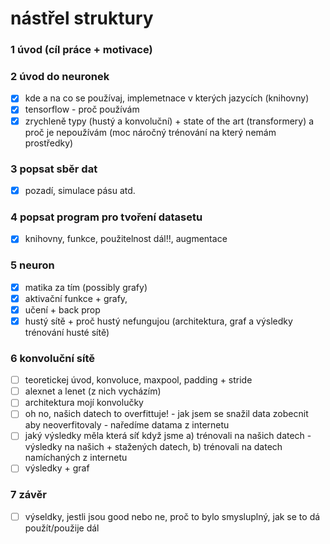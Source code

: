 # nástřel struktury

### 1 úvod (cíl práce + motivace)
### 2 úvod do neuronek
- [x] kde a na co se používaj, implemetnace v kterých jazycích (knihovny)
- [x] tensorflow - proč používám
- [x] zrychleně typy (hustý a konvoluční) + state of the art (transformery) a proč je nepoužívám (moc náročný trénování na který nemám prostředky)
### 3 popsat sběr dat
- [x] pozadí, simulace pásu atd.
### 4 popsat program pro tvoření datasetu  
- [x] knihovny, funkce, použitelnost dál!!, augmentace
### 5 neuron
- [x] matika za tím (possibly grafy)
- [x] aktivační funkce + grafy,
- [x] učení + back prop
- [x] hustý sítě + proč hustý nefungujou (architektura, graf a výsledky trénování husté sítě)
### 6 konvoluční sítě
- [ ] teoretickej úvod, konvoluce, maxpool, padding + stride
- [ ] alexnet a lenet (z nich vycházím)
- [ ] architektura mojí konvolučky
- [ ] oh no, našich datech to overfittuje! - jak jsem se snažil data zobecnit aby neoverfitovaly - naředíme datama z internetu
- [ ] jaký výsledky měla která síť když jsme a) trénovali na našich datech - výsledky na našich + stažených datech, b) trénovali na datech namíchaných z internetu
- [ ] výsledky + graf
### 7 závěr
- [ ] výseldky, jestli jsou good nebo ne, proč to bylo smysluplný, jak se to dá použít/použije dál
